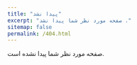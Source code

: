 ```yaml
---
title: "پیدا نشد"
excerpt: "صفحه مورد نظر شما پیدا نشد ."
sitemap: false
permalink: /404.html
---
```


صفحه مورد نظر شما پیدا نشده است.
